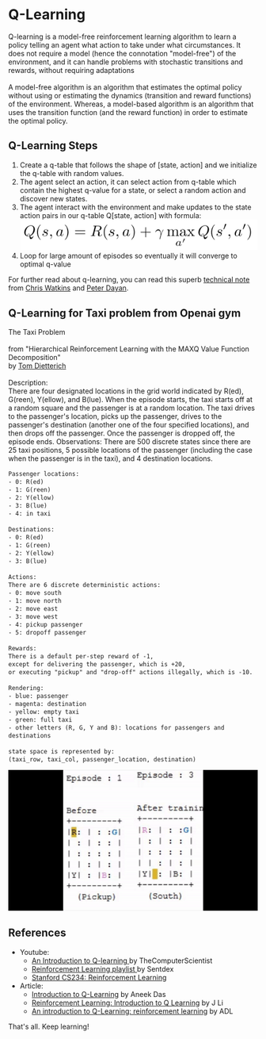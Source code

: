 <h1>Q-Learning</h1>

<p>Q-learning is a model-free reinforcement learning algorithm to learn a policy telling an agent what action to take under what circumstances. It does not require a model (hence the connotation "model-free") of the environment, and it can handle problems with stochastic transitions and rewards, without requiring adaptations<br>
<br>
A model-free algorithm is an algorithm that estimates the optimal policy without using or estimating the dynamics (transition and reward functions) of the environment. Whereas, a model-based algorithm is an algorithm that uses the transition function (and the reward function) in order to estimate the optimal policy.</p>


<h2>Q-Learning Steps</h2>

<p><ol>
<li>Create a q-table that follows the shape of [state, action] and we initialize the q-table with random values.</li>
<li>The agent select an action, it can select action from q-table which contain the highest q-value for a state, or select a random action and discover new states.</li>
<li>The agent interact with the environment and make updates to the state action pairs in our q-table Q[state, action] with formula:</li>
<img src="images/Formula.png" alt="q-learning formula"/>
<li> Loop for large amount of episodes so eventually it will converge to optimal q-value</li></ol></p>
<p>For further read about q-learning, you can read this superb <a href="https://link.springer.com/content/pdf/10.1007/BF00992698.pdf">technical note </a>from <a href="http://www.cs.rhul.ac.uk/~chrisw/">Chris Watkins</a> and <a href="https://www.ed.ac.uk/profile/peter-dayan">Peter Dayan</a>.</p>

<h2>Q-Learning for Taxi problem from Openai gym</h2>

<p> The Taxi Problem<br>
    <br>
    from "Hierarchical Reinforcement Learning with the MAXQ Value Function Decomposition"<br>
    by <a href="https://eecs.oregonstate.edu/people/dietterich-thomas">Tom Dietterich</a><br>
    <br>
    Description:<br>
    There are four designated locations in the grid world indicated by R(ed), G(reen), Y(ellow), and B(lue). When the episode starts, the taxi starts off at a random square and the passenger is at a random location. The taxi drives to the passenger's location, picks up the passenger, drives to the passenger's destination (another one of the four specified locations), and then drops off the passenger. Once the passenger is dropped off, the episode ends.
    Observations: 
    There are 500 discrete states since there are 25 taxi positions, 5 possible locations of the passenger (including the case when the passenger is in the taxi), and 4 destination locations. 
    
    Passenger locations:
    - 0: R(ed)
    - 1: G(reen)
    - 2: Y(ellow)
    - 3: B(lue)
    - 4: in taxi
    
    Destinations:
    - 0: R(ed)
    - 1: G(reen)
    - 2: Y(ellow)
    - 3: B(lue)
        
    Actions:
    There are 6 discrete deterministic actions:
    - 0: move south
    - 1: move north
    - 2: move east 
    - 3: move west 
    - 4: pickup passenger
    - 5: dropoff passenger
    
    Rewards: 
    There is a default per-step reward of -1,
    except for delivering the passenger, which is +20,
    or executing "pickup" and "drop-off" actions illegally, which is -10.
    
    Rendering:
    - blue: passenger
    - magenta: destination
    - yellow: empty taxi
    - green: full taxi
    - other letters (R, G, Y and B): locations for passengers and destinations
    
    state space is represented by:
    (taxi_row, taxi_col, passenger_location, destination)
</p>
<img src="images/q-learning.gif">

<h2>References</h2>

<p><ul>
<li>Youtube:<ul>
<li><a href="https://www.youtube.com/watch?v=wN3rxIKmMgE" title="TheComputerScientist">An Introduction to Q-learning </a>by TheComputerScientist</li>
<li><a href="https://www.youtube.com/playlist?list=PLQVvvaa0QuDezJFIOU5wDdfy4e9vdnx-7" title="RL by Sentdex">Reinforcement Learning playlist </a>by Sentdex</li>
<li><a href="https://www.youtube.com/watch?v=FgzM3zpZ55o" title="RL by standfordonline">Stanford CS234: Reinforcement Learning</a></li></ul>
</li>
<li>Article:<ul>
<li><a href="https://towardsdatascience.com/introduction-to-q-learning-88d1c4f2b49c" title="Introduction to Q-Learning">Introduction to Q-Learning</a> by Aneek Das</li>
<li><a href="https://medium.com/@fin.techology/reinforcement-learning-introduction-to-q-learning-444c951e292c" title="Reinforcement Learning: Introduction to Q Learning">Reinforcement Learning: Introduction to Q Learning</a> by J Li</li>
<li><a href="https://www.freecodecamp.org/news/an-introduction-to-q-learning-reinforcement-learning-14ac0b4493cc/" title="An introduction to Q-Learning: reinforcement learning">An introduction to Q-Learning: reinforcement learning</a> by ADL</li></ul>
</li></ul>


That's all. Keep learning!</p>